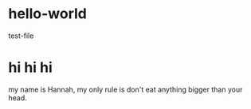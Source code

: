 # hello-world
test-file
<h1>hi hi hi</h1>
<p>my name is Hannah, my only rule is don't eat anything bigger than your head.</p>
